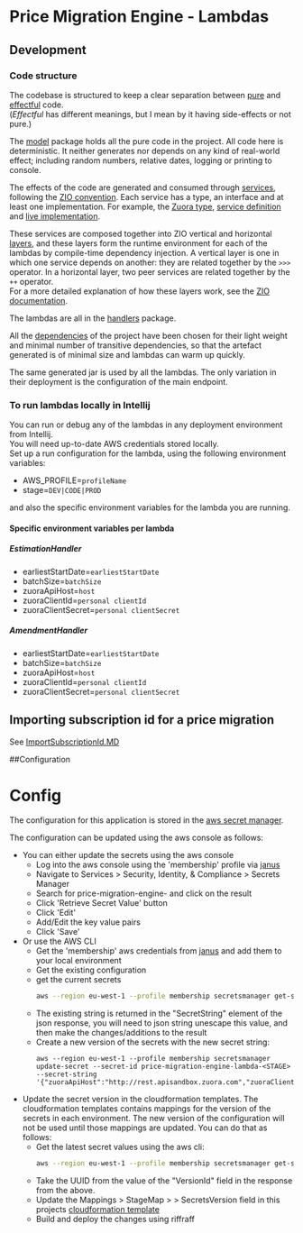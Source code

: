 # Price Migration Engine - Lambdas

## Development

### Code structure

The codebase is structured to keep a clear separation between [pure](https://en.wikipedia.org/wiki/Pure_function) 
and [effectful](https://en.wikipedia.org/wiki/Side_effect_(computer_science)) code.  
(*Effectful* has different meanings, but I mean by it having side-effects or not pure.)

The [model](src/main/scala/pricemigrationengine/model) package holds all the pure code in the project.
All code here is deterministic.  It neither generates nor depends on 
any kind of real-world effect; including random numbers, relative dates, logging or printing to console.

The effects of the code are generated and consumed through [services](src/main/scala/pricemigrationengine/services), 
following the [ZIO convention](https://zio.dev/docs/overview/overview_testing_effects#environmental-effects).  Each service has a type, an interface and at least one
implementation. For example, the [Zuora type](src/main/scala/pricemigrationengine/services/package.scala), 
[service definition](src/main/scala/pricemigrationengine/services/Zuora.scala) and 
[live implementation](src/main/scala/pricemigrationengine/services/ZuoraLive.scala).

These services are composed together into ZIO vertical and horizontal [layers](https://github.com/zio/zio/blob/master/docs/datatypes/zlayer.md), 
and these layers form the runtime environment for each of the lambdas by 
compile-time dependency injection.  A vertical layer is one in which one service depends on another: 
they are related together by the `>>>` operator.  In a horizontal layer, 
two peer services are related together by the `++` operator.  
For a more detailed explanation of how these layers work, see the [ZIO documentation](https://zio.dev/docs/howto/howto_use_layers).

The lambdas are all in the [handlers](src/main/scala/pricemigrationengine/handlers) package.

All the [dependencies](../project/Dependencies.scala) of the project have been chosen for their light weight and 
minimal number of transitive dependencies,
so that the artefact generated is of minimal size and lambdas can warm up quickly.  

The same generated jar is used by all the lambdas.  The only variation in their deployment is 
the configuration of the main endpoint.

### To run lambdas locally in Intellij
You can run or debug any of the lambdas in any deployment environment from Intellij.  
You will need up-to-date AWS credentials stored locally.  
Set up a run configuration for the lambda, using the following environment variables:
* AWS_PROFILE=`profileName`
* stage=`DEV|CODE|PROD`  

and also the specific environment variables for the lambda you are running.

#### Specific environment variables per lambda

##### EstimationHandler
* earliestStartDate=`earliestStartDate`
* batchSize=`batchSize`
* zuoraApiHost=`host`
* zuoraClientId=`personal clientId`
* zuoraClientSecret=`personal clientSecret`

##### AmendmentHandler
* earliestStartDate=`earliestStartDate`
* batchSize=`batchSize`
* zuoraApiHost=`host`
* zuoraClientId=`personal clientId`
* zuoraClientSecret=`personal clientSecret`

## Importing subscription id for a price migration

See [ImportSubscriptionId.MD](ImportSubscriptionId.MD)

##Configuration

Config
======

The configuration for this application is stored in the [aws secret manager](https://docs.aws.amazon.com/secretsmanager/latest/userguide/intro.html).

The configuration can be updated using the aws console as follows:

- You can either update the secrets using the aws console
  - Log into the aws console using the 'membership' profile via [janus](https://janus.gutools.co.uk/)
  - Navigate to Services > Security, Identity, & Compliance > Secrets Manager
  - Search for price-migration-engine-<STAGE> and click on the result
  - Click 'Retrieve Secret Value' button
  - Click 'Edit' 
  - Add/Edit the key value pairs
  - Click 'Save'
- Or use the AWS CLI
  - Get the 'membership' aws credentials from [janus](https://janus.gutools.co.uk/) and add them to your local environment
  - Get the existing configuration 
  - get the current secrets 
    ```bash
    aws --region eu-west-1 --profile membership secretsmanager get-secret-value --version-stage AWSCURRENT --secret-id price-migration-engine-lambda-<STAGE>
    ```
  - The existing string is returned in the "SecretString" element of the json response, you will need to json string unescape
    this value, and then make the changes/additions to the result
  - Create a new version of the secrets with the new secret string:
    ```$bash
    aws --region eu-west-1 --profile membership secretsmanager update-secret --secret-id price-migration-engine-lambda-<STAGE> --secret-string  '{"zuoraApiHost":"http://rest.apisandbox.zuora.com","zuoraClientId":"xxx","zuoraClientSecret":"xxx"}'
    ```      
- Update the secret version in the cloudformation templates. The cloudformation templates contains mappings for the
  version of the secrets in each environment. The new version of the configuration will not be used until those mappings
  are updated. You can do that as follows:
  - Get the latest secret values using the aws cli:
    ```bash
    aws --region eu-west-1 --profile membership secretsmanager get-secret-value --version-stage AWSCURRENT --secret-id price-migration-engine-lambda-<STAGE>
    ```
  - Take the UUID from the value of the "VersionId" field in the response from the above.
  - Update the Mappings > StageMap > <Stage> > SecretsVersion field in this projects [cloudformation template](cfn.yaml)
  - Build and deploy the changes using riffraff  
